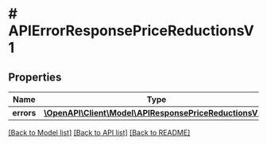 # # APIErrorResponsePriceReductionsV1

## Properties

Name | Type | Description | Notes
------------ | ------------- | ------------- | -------------
**errors** | [**\OpenAPI\Client\Model\APIResponsePriceReductionsV1[]**](APIResponsePriceReductionsV1.md) |  | [optional]

[[Back to Model list]](../../README.md#models) [[Back to API list]](../../README.md#endpoints) [[Back to README]](../../README.md)
